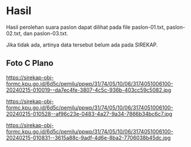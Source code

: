 # Hasil

Hasil perolehan suara paslon dapat dilihat pada file paslon-01.txt, paslon-02.txt, dan paslon-03.txt.

Jika tidak ada, artinya data tersebut belum ada pada SIREKAP.

## Foto C Plano

https://sirekap-obj-formc.kpu.go.id/6d5c/pemilu/ppwp/31/74/05/10/06/3174051006100-20240215-010019--da7ec4fe-3807-4c5c-936b-403cc59c5082.jpg

https://sirekap-obj-formc.kpu.go.id/6d5c/pemilu/ppwp/31/74/05/10/06/3174051006100-20240215-010528--af96c23e-0483-4a27-9a34-7866b34bc6c7.jpg

https://sirekap-obj-formc.kpu.go.id/6d5c/pemilu/ppwp/31/74/05/10/06/3174051006100-20240215-010831--3615a88c-9adf-4d6e-8ba2-7706038b45dc.jpg
